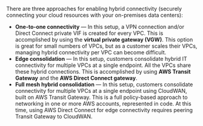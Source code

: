 There are three approaches for enabling hybrid connectivity (securely connecting your cloud resources with your on-premises data centers):

- **One-to-one connectivity** — In this setup, a VPN connection and/or Direct Connect private VIF is created for every VPC. This is accomplished by using the **virtual private gateway (VGW)**. This option is great for small numbers of VPCs, but as a customer scales their VPCs, managing hybrid connectivity per VPC can become difficult.
- **Edge consolidation** — In this setup, customers consolidate hybrid IT connectivity for multiple VPCs at a single endpoint. All the VPCs share these hybrid connections. This is accomplished by using **AWS Transit Gateway** and the **AWS Direct Connect gateway**.
- **Full mesh hybrid consolidation** — In this setup, customers consolidate connectivity for multiple VPCs at a single endpoint using CloudWAN, built on AWS Transit Gateway. This is a full policy-based approach to networking in one or more AWS accounts, represented in code. At this time, using AWS Direct Connect for edge connectivity requires peering Transit Gateway to CloudWAN.